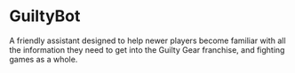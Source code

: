 # GuiltyBot
 A friendly assistant designed to help newer players become familiar with all the information they need to get into the Guilty Gear franchise, and fighting games as a whole.

